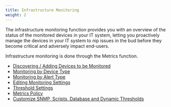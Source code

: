```yaml
---
title: Infrastructure Monitoring
weight: 2
---
```


The infrastructure monitoring function provides you with an overview of the status of the monitored devices in your IT system, letting you proactively manage the devices in your IT system to nip issues in the bud before they become critical and adversely impact end-users. 

Infrastructure monitoring is done through the Metrics function. 
* <a href="/cloud_vista/inframonitoring/discovering">Discovering / Adding Devices to be Monitored</a>
* <a href="/cloud_vista/inframonitoring/monitordevices">Monitoring by Device Type</a>
* <a href="/cloud_vista/inframonitoring/monitoralerts">Monitoring by Alert Type</a>
* <a href="/cloud_vista/inframonitoring/editsettings">Editing Monitoring Settings</a>
* <a href="/cloud_vista/inframonitoring/thresholdsettings">Threshold Settings</a>
* <a href="/cloud_vista/inframonitoring/metrics">Metrics Policy</a>
* <a href="/cloud_vista/inframonitoring/customize">Customize SNMP, Scripts, Database and Dynamic Thresholds</a>

